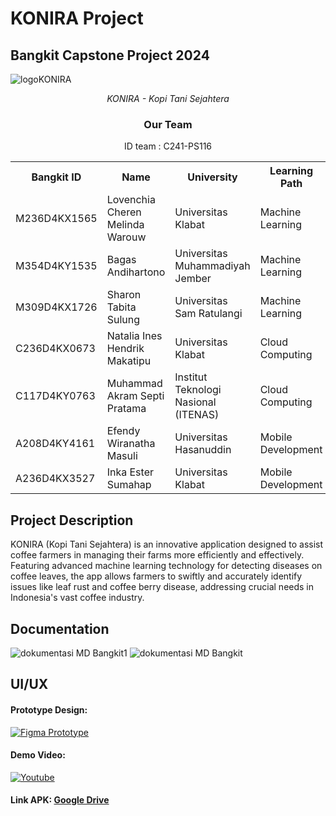 # KONIRA Project
## Bangkit Capstone Project 2024
![logoKONIRA](https://github.com/bagasandih/capstone-project/assets/171497876/886c27ae-0b3c-4979-8642-12d4f18fb820)


<div align="center">
    <i>KONIRA - Kopi Tani Sejahtera</i>
</div>

<div align="center">
    <h3>Our Team</h3>
ID team : C241-PS116
    <table align="center">
        <tr>
            <th>Bangkit ID</th>
            <th>Name</th>
            <th>University</th>
            <th>Learning Path</th>
            <th>Profile</th>
        </tr>
        <tr>
            <td>M236D4KX1565</td>
            <td>Lovenchia Cheren Melinda Warouw</td>
            <td>Universitas Klabat</td>
            <td>Machine Learning</td>
            <td>
                <a href="https://www.linkedin.com/in/lovenchiawarouw/"><img src="https://img.shields.io/badge/linkedin-%230077B5.svg?style=for-the-badge&logo=linkedin&logoColor=white"></a>
                <a href="https://github.com/Lovenchia001"><img src="https://img.shields.io/badge/github-121013?style=for-the-badge&logo=github&logoColor=white"></a>
            </td>
        </tr>
        <tr>
            <td>M354D4KY1535</td>
            <td>Bagas Andihartono</td>
            <td>Universitas Muhammadiyah Jember</td>
            <td>Machine Learning</td>
            <td>
                <a href="https://www.linkedin.com/in/bagas-andihartono-9b00112bb/"><img src="https://img.shields.io/badge/linkedin-%230077B5.svg?style=for-the-badge&logo=linkedin&logoColor=white"></a>
                <a href="https://github.com/bagasandih"><img src="https://img.shields.io/badge/github-121013?style=for-the-badge&logo=github&logoColor=white"></a>
            </td>
        </tr>
        <tr>
            <td>M309D4KX1726</td>
            <td>Sharon Tabita Sulung</td>
            <td>Universitas Sam Ratulangi</td>
            <td>Machine Learning</td>
            <td>
                <a href="https://www.linkedin.com/in/sharon-tabita-sulung/"><img src="https://img.shields.io/badge/linkedin-%230077B5.svg?style=for-the-badge&logo=linkedin&logoColor=white"></a>
                <a href="none"><img src="https://img.shields.io/badge/github-121013?style=for-the-badge&logo=github&logoColor=white"></a>
            </td>
        </tr>
        <tr>
            <td>C236D4KX0673</td>
            <td>Natalia Ines Hendrik Makatipu</td>
            <td>Universitas Klabat</td>
            <td>Cloud Computing</td>
            <td>
                <a href="https://www.linkedin.com/in/nataliamakatipu/"><img src="https://img.shields.io/badge/linkedin-%230077B5.svg?style=for-the-badge&logo=linkedin&logoColor=white"></a>
                <a href="https://github.com/nata-beep16"><img src="https://img.shields.io/badge/github-121013?style=for-the-badge&logo=github&logoColor=white"></a>
            </td>
        </tr>
        <tr>
            <td>C117D4KY0763</td>
            <td>Muhammad Akram Septi Pratama</td>
            <td>Institut Teknologi Nasional (ITENAS)</td>
            <td>Cloud Computing</td>
            <td>
                <a href="https://www.linkedin.com/in/muhammad-akram-septi-pratama-68b3232b7/"><img src="https://img.shields.io/badge/linkedin-%230077B5.svg?style=for-the-badge&logo=linkedin&logoColor=white"></a>
                <a href="https://github.com/asensio2014"><img src="https://img.shields.io/badge/github-121013?style=for-the-badge&logo=github&logoColor=white"></a>
            </td>
        </tr>
        <tr>
            <td>A208D4KY4161</td>
            <td>Efendy Wiranatha Masuli</td>
            <td>Universitas Hasanuddin</td>
            <td>Mobile Development</td>
            <td>
                <a href="https://www.linkedin.com/in/efendy-wiranatha-masuli-b94ba1307/"><img src="https://img.shields.io/badge/linkedin-%230077B5.svg?style=for-the-badge&logo=linkedin&logoColor=white"></a>
                <a href="https://github.com/Efendycbs11"><img src="https://img.shields.io/badge/github-121013?style=for-the-badge&logo=github&logoColor=white"></a>
            </td>
        </tr>
        <tr>
            <td>A236D4KX3527 </td>
            <td>Inka Ester Sumahap</td>
            <td>Universitas Klabat</td>
            <td>Mobile Development</td>
            <td>
                <a href="https://www.linkedin.com/in/inka-ester-sumahap-b41518300/"><img src="https://img.shields.io/badge/linkedin-%230077B5.svg?style=for-the-badge&logo=linkedin&logoColor=white"></a>
                <a href="https://github.com/ainkeehere11"><img src="https://img.shields.io/badge/github-121013?style=for-the-badge&logo=github&logoColor=white"></a>
            </td>
        </tr>
    </table>
</div>

## Project Description

KONIRA (Kopi Tani Sejahtera) is an innovative application designed to assist coffee farmers in managing their farms more efficiently and effectively. Featuring advanced machine learning technology for detecting diseases on coffee leaves, the app allows farmers to swiftly and accurately identify issues like leaf rust and coffee berry disease, addressing crucial needs in Indonesia's vast coffee industry.

## Documentation
![dokumentasi MD Bangkit1](https://github.com/bagasandih/capstone-project/assets/171497876/342e8c24-d5f8-473c-88dd-4e9fdbfdea5c)
![dokumentasi MD Bangkit](https://github.com/bagasandih/capstone-project/assets/171497876/983405cd-884b-4da2-a762-256092ef4f37)

## UI/UX
#### Prototype Design: 
[![Figma Prototype](https://img.shields.io/badge/Figma%20Prototype-gray?style=for-the-badge&logo=figma&logoColor=F24E1E&link=https://www.figma.com/design/nciLNSb8mOo72S1taNitYN/KONIRA-APP?node-id=0%3A1&t=3efCOw01P3nxzJcQ-1)](https://www.figma.com/design/nciLNSb8mOo72S1taNitYN/KONIRA-APP?node-id=0%3A1&t=3efCOw01P3nxzJcQ-1)
#### Demo Video: 
[![Youtube](https://img.shields.io/badge/Youtube-FF0000?style=for-the-badge&logo=youtube&logoColor=white)](https://youtu.be/xSdlGiAcwYc?si=YRcrOzuFXId2ovQ7)
#### Link APK: [Google Drive](https://drive.google.com/file/d/1LnMB2S8uSYJyQ95ab4XCiZLlQ8eGWBlD/view?usp=sharing)
